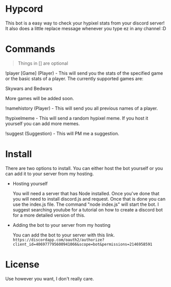 # Hypcord

This bot is a easy way to check your hypixel stats from your discord server! It also does a little replace message whenever you type ez in any channel :D

# Commands

> Things in [] are optional

!player [Game] (Player) - This will send you the stats of the specified game or the basic stats of a player. The currently supported games are:

Skywars and Bedwars

More games will be added soon.

!namehistory (Player) - This will send you all previous names of a player. 

!hypixelmeme - This will send a random hypixel meme. If you host it yourself you can add more memes.

!suggest (Suggestion) - This will PM me a suggestion.

# Install

There are two options to install. You can either host the bot yourself or you can add it to your server from my hosting.

- Hosting yourself 

    You will need a server that has Node installed. Once you've done that you will need to install discord.js and request.         Once that is done you can use the index.js file. The command "node index.js" will start the bot. I suggest searching           youtube for a tutorial on how to create a discord bot for a more detailed version of this.

- Adding the bot to your server from my hosting 

    You can add the bot to your server with this link. 
    `https://discordapp.com/oauth2/authorize?client_id=406977795600941066&scope=bot&permissions=2146958591`

# License

Use however you want, I don't really care.
